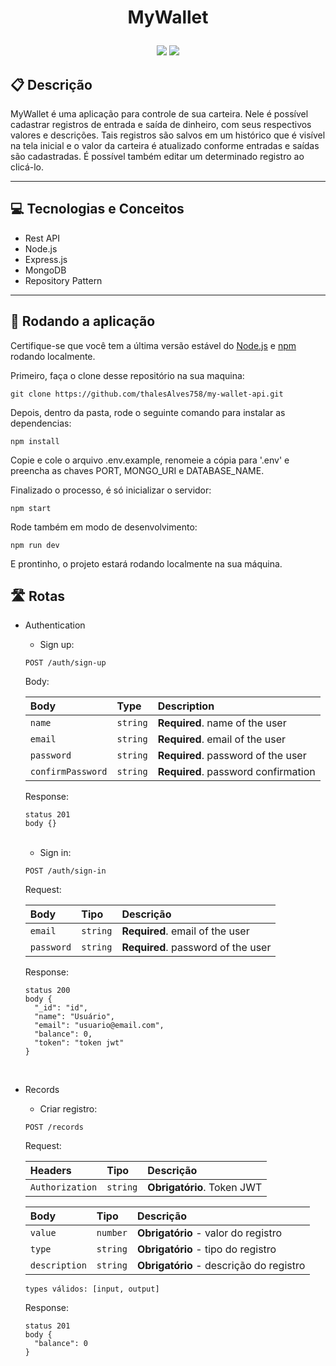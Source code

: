 # <p align="center"> MyWallet </p>

<p align="center">
	<img src="https://img.shields.io/badge/author-Thales Alves-4dae71?style=flat-square" />
	<img src="https://img.shields.io/github/languages/count/thalesAlves758/my-wallet-api?color=4dae71&style=flat-square" />
</p>

## :clipboard: Descrição

MyWallet é uma aplicação para controle de sua carteira. Nele é possível cadastrar registros de entrada e saída de dinheiro, com seus respectivos valores e descrições. Tais registros são salvos em um histórico que é visível na tela inicial e o valor da carteira é atualizado conforme entradas e saídas são cadastradas. É possível também editar um determinado registro ao clicá-lo.

---

## :computer: Tecnologias e Conceitos

- Rest API
- Node.js
- Express.js
- MongoDB
- Repository Pattern

---

## 🏁 Rodando a aplicação

Certifique-se que você tem a última versão estável do [Node.js](https://nodejs.org/en/download/) e [npm](https://www.npmjs.com/) rodando localmente.

Primeiro, faça o clone desse repositório na sua maquina:

```
git clone https://github.com/thalesAlves758/my-wallet-api.git
```

Depois, dentro da pasta, rode o seguinte comando para instalar as dependencias:

```
npm install
```

Copie e cole o arquivo .env.example, renomeie a cópia para '.env' e preencha as chaves PORT, MONGO_URI e DATABASE_NAME.

Finalizado o processo, é só inicializar o servidor:

```
npm start
```

Rode também em modo de desenvolvimento:

```
npm run dev
```

E prontinho, o projeto estará rodando localmente na sua máquina.

## :motorway: Rotas

- Authentication

  - Sign up:
  ```http
  POST /auth/sign-up
  ```

  Body:

  | Body               | Type     | Description                         |
  | :----------------- | :------- | :---------------------------------- |
  | `name`             | `string` | **Required**. name of the user      |
  | `email`            | `string` | **Required**. email of the user     |
  | `password`         | `string` | **Required**. password of the user  |
  | `confirmPassword`  | `string` | **Required**. password confirmation |

  Response:
  ```
  status 201
  body {}
  ```

  <br />

  - Sign in:
  ```http
  POST /auth/sign-in
  ```

  Request:

  | Body       | Tipo     | Descrição                          |
  | :--------- | :------- | :--------------------------------- |
  | `email`    | `string` | **Required**. email of the user    |
  | `password` | `string` | **Required**. password of the user |

  Response:
  ```
  status 200
  body {
    "_id": "id",
    "name": "Usuário",
    "email": "usuario@email.com",
    "balance": 0,
    "token": "token jwt"
  }
  ```

  <br />

- Records

  - Criar registro:
  ```http
  POST /records
  ```

  Request:

  | Headers         | Tipo     | Descrição                  |
  | :-------------- | :------- | :------------------------- |
  | `Authorization` | `string` | **Obrigatório**. Token JWT |

  | Body          | Tipo     | Descrição                               |
  | :------------ | :------- | :-------------------------------------- |
  | `value`       | `number` | **Obrigatório** - valor do registro     |
  | `type`        | `string` | **Obrigatório** - tipo do registro      |
  | `description` | `string` | **Obrigatório** - descrição do registro |

  `types válidos: [input, output]`

  Response:
  ```
  status 201
  body {
    "balance": 0
  }
  ```